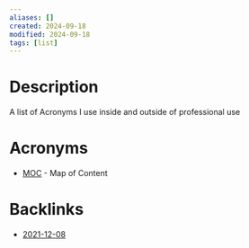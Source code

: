```yaml
---
aliases: []
created: 2024-09-18
modified: 2024-09-18
tags: [list]
---
```


# Description

A list of Acronyms I use inside and outside of professional use

# Acronyms

- [MOC](Maps%20of%20Content%20(MOC).md) - Map of Content

# Backlinks

* [2021-12-08](../../../3RESOURCES/PERIODIC%20REVIEWS/DAILY%20NOTES/2021-12-08.md)
